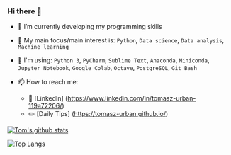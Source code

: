 ### Hi there 👋

- 🔭 I’m currently developing my programming skills
- 🌱 My main focus/main interest is: `Python`, `Data science`, `Data analysis`, `Machine learning`
- 🌱 I'm using: `Python 3`, `PyCharm`, `Sublime Text`, `Anaconda`, `Miniconda`,  `Jupyter Notebook`, `Google Colab`, `Octave`, `PostgreSQL`, `Git Bash`


- 📫 How to reach me:
  - :office: [LinkedIn] (https://www.linkedin.com/in/tomasz-urban-119a72206/)
  - :pencil2: [Daily Tips] (https://tomasz-urban.github.io/)


[![Tom's github stats](https://github-readme-stats.vercel.app/api?username=tomasz-urban&count_private=true&show_icons=true&theme=radical&hide_rank=false)](https://github.com/tomasz-urban/github-readme-stats)


[![Top Langs](https://github-readme-stats.vercel.app/api/top-langs/?username=tomasz-urban)](https://github.com/tomasz-urban/github-readme-stats)

<!--
**tomasz-urban/tomasz-urban** is a ✨ _special_ ✨ repository because its `README.md` (this file) appears on your GitHub profile.



Here are some ideas to get you started:

- 🔭 I’m currently working on ...
- 🌱 I’m currently learning ...
- 👯 I’m looking to collaborate on ...
- 🤔 I’m looking for help with ...
- 💬 Ask me about ...
- 📫 How to reach me: ...
- 😄 Pronouns: ...
- ⚡ Fun fact: ...
-->
